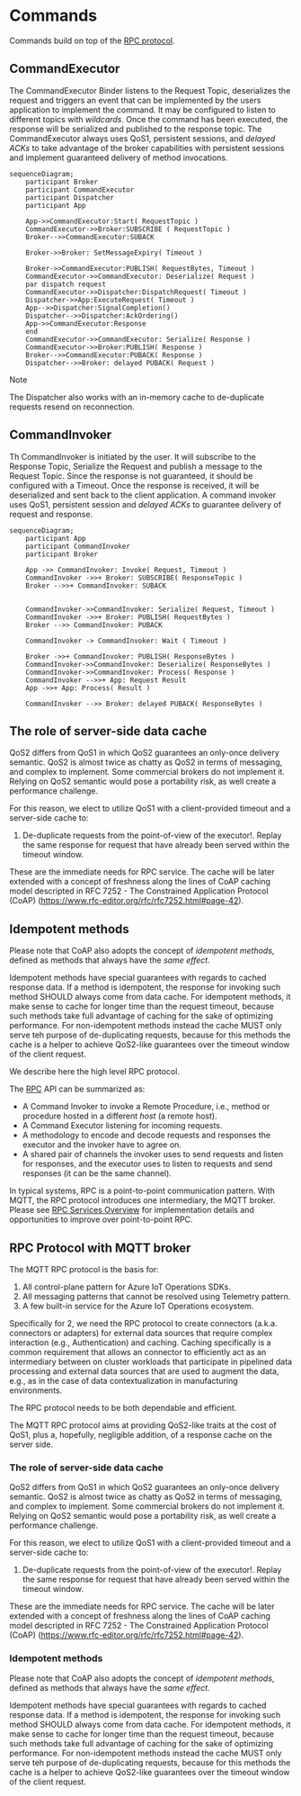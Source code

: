 # Commands

Commands build on top of the [RPC protocol](rpc-protocol.md).

## CommandExecutor

The CommandExecutor Binder listens to the Request Topic, deserializes the request and triggers an event that can be implemented by the users application to implement the command. It may be configured to listen to different topics with _wildcards_. Once the command has been executed, the response will be serialized and published to the response topic. The CommandExecutor always uses QoS1, persistent sessions, and _delayed ACKs_ to take advantage of the broker capabilities with persistent sessions and implement guaranteed delivery of method invocations.

```mermaid
sequenceDiagram;
    participant Broker
    participant CommandExecutor
    participant Dispatcher
    participant App
    
    App->>CommandExecutor:Start( RequestTopic )
    CommandExecutor->>Broker:SUBSCRIBE ( RequestTopic )
    Broker-->>CommandExecutor:SUBACK

    Broker->>Broker: SetMessageExpiry( Timeout )
    
    Broker->>CommandExecutor:PUBLISH( RequestBytes, Timeout )
    CommandExecutor->>CommandExecutor: Deserialize( Request )
    par dispatch request
    CommandExecutor->>Dispatcher:DispatchRequest( Timeout )
    Dispatcher->>App:ExecuteRequest( Timeout )
    App-->>Dispatcher:SignalCompletion()
    Dispatcher-->>Dispatcher:AckOrdering()
    App->>CommandExecutor:Response
    end
    CommandExecutor->>CommandExecutor: Serialize( Response )
    CommandExecutor->>Broker:PUBLISH( Response )
    Broker-->>CommandExecutor:PUBACK( Response )
    Dispatcher-->>Broker: delayed PUBACK( Request )
```

> [!NOTE]
>  The Dispatcher also works with an in-memory cache to de-duplicate requests resend on reconnection.

## CommandInvoker

Th CommandInvoker is initiated by the user. It will subscribe to the Response Topic, Serialize the Request and publish a message to the Request Topic. Since the response is not guaranteed, it should be configured with a Timeout. Once the response is received, it will be deserialized and sent back to the client application. A command invoker uses QoS1, persistent session and _delayed ACKs_ to guarantee delivery of request and response.

```mermaid
sequenceDiagram;
    participant App
    participant CommandInvoker
    participant Broker

    App ->> CommandInvoker: Invoke( Request, Timeout )
    CommandInvoker ->>+ Broker: SUBSCRIBE( ResponseTopic )
    Broker -->>+ CommandInvoker: SUBACK
    

    CommandInvoker->>CommandInvoker: Serialize( Request, Timeout )
    CommandInvoker ->>+ Broker: PUBLISH( RequestBytes )
    Broker -->> CommandInvoker: PUBACK 

    CommandInvoker -> CommandInvoker: Wait ( Timeout )

    Broker ->>+ CommandInvoker: PUBLISH( ResponseBytes )
    CommandInvoker->>CommandInvoker: Deserialize( ResponseBytes )
    CommandInvoker->>CommandInvoker: Process( Response )
    CommandInvoker -->>+ App: Request Result
    App ->>+ App: Process( Result )

    CommandInvoker -->> Broker: delayed PUBACK( ResponseBytes )
```

## The role of server-side data cache

QoS2 differs from QoS1 in which QoS2 guarantees an only-once delivery semantic. QoS2 is almost twice as chatty as QoS2 in terms of messaging, and complex to implement. Some commercial brokers do not implement it. Relying on QoS2 semantic would pose a portability risk, as well create a performance challenge.

For this reason, we elect to utilize QoS1 with a client-provided timeout and a server-side cache to:

1. De-duplicate requests from the point-of-view of the executor!. Replay the same response for request that have already been served within the timeout window.

These are the immediate needs for RPC service. The cache will be later extended with a concept of freshness along the lines of CoAP caching model descripted in RFC 7252 - The Constrained Application Protocol (CoAP) (https://www.rfc-editor.org/rfc/rfc7252.html#page-42).

## Idempotent methods

Please note that CoAP also adopts the concept of _idempotent methods_, defined as methods that always have the _same effect_.

Idempotent methods have special guarantees with regards to cached response data. If a method is idempotent, the response for invoking such method SHOULD always come from data cache. For idempotent methods, it make sense to cache for longer time than the request timeout, because such methods take full advantage of caching for the sake of optimizing performance. For non-idempotent methods instead the cache MUST only serve teh purpose of de-duplicating requests, because for this methods the cache is a helper to achieve QoS2-like guarantees over the timeout window of the client request.




We describe here the high level RPC protocol. 

The [RPC](https://en.wikipedia.org/wiki/Remote_procedure_call) API can be summarized as:

* A Command Invoker to invoke a Remote Procedure, i.e., method or procedure hosted in a different _host_ (a remote host).
* A Command Executor listening for incoming requests.
* A methodology to encode and decode requests and responses the executor and the invoker have to agree on.
* A shared pair of channels the invoker uses to send requests and listen for responses, and the executor uses to listen to requests and send responses (it can be the same channel).

In typical systems, RPC is a point-to-point communication pattern. With MQTT, the RPC protocol introduces one intermediary, the MQTT broker. Please see [RPC Services Overview](../rpc-services.md) for implementation details and opportunities to improve over point-to-point RPC.

## RPC Protocol with MQTT broker

The MQTT RPC protocol is the basis for:

1. All control-plane pattern for Azure IoT Operations SDKs.
1. All messaging patterns that cannot be resolved using Telemetry pattern.
1. A few built-in service for the Azure IoT Operations ecosystem.

Specifically for 2, we need the RPC protocol to create connectors (a.k.a. connectors or adapters) for external data sources that require complex interaction (e.g., Authentication) and caching. Caching specifically is a common requirement that allows an connector to efficiently act as an intermediary between on cluster workloads that participate in pipelined data processing and external data sources that are used to augment the data, e.g., as in the case of data contextualization in manufacturing environments.

The RPC protocol needs to be both dependable and efficient.

The MQTT RPC protocol aims at providing QoS2-like traits at the cost of QoS1, plus a, hopefully, negligible addition, of a response cache on the server side.

### The role of server-side data cache

QoS2 differs from QoS1 in which QoS2 guarantees an only-once delivery semantic. QoS2 is almost twice as chatty as QoS2 in terms of messaging, and complex to implement. Some commercial brokers do not implement it. Relying on QoS2 semantic would pose a portability risk, as well create a performance challenge.

For this reason, we elect to utilize QoS1 with a client-provided timeout and a server-side cache to:

1. De-duplicate requests from the point-of-view of the executor!. Replay the same response for request that have already been served within the timeout window.

These are the immediate needs for RPC service. The cache will be later extended with a concept of freshness along the lines of CoAP caching model descripted in RFC 7252 - The Constrained Application Protocol (CoAP) (https://www.rfc-editor.org/rfc/rfc7252.html#page-42).

### Idempotent methods

Please note that CoAP also adopts the concept of _idempotent methods_, defined as methods that always have the _same effect_.

Idempotent methods have special guarantees with regards to cached response data. If a method is idempotent, the response for invoking such method SHOULD always come from data cache. For idempotent methods, it make sense to cache for longer time than the request timeout, because such methods take full advantage of caching for the sake of optimizing performance. For non-idempotent methods instead the cache MUST only serve teh purpose of de-duplicating requests, because for this methods the cache is a helper to achieve QoS2-like guarantees over the timeout window of the client request.

